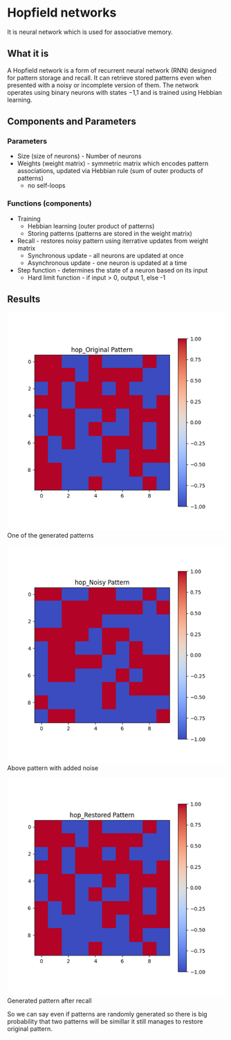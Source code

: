 # Hopfield networks

It is neural network which is used for associative memory.

## What it is

A Hopfield network is a form of recurrent neural network (RNN) designed
for pattern storage and recall. It can retrieve stored patterns even when
presented with a noisy or incomplete version of them. The network operates
using binary neurons with states −1,1 and is trained using Hebbian learning.

## Components and Parameters

### Parameters

- Size (size of neurons) - Number of neurons
- Weights (weight matrix) - symmetric matrix which encodes pattern associations, updated via Hebbian rule (sum of outer products of patterns)
    - no self-loops

### Functions (components)

- Training
    - Hebbian learning (outer product of patterns)
    - Storing patterns (patterns are stored in the weight matrix)
- Recall - restores noisy pattern using iterrative updates from weight matrix
    - Synchronous update - all neurons are updated at once
    - Asynchronous update - one neuron is updated at a time
- Step function - determines the state of a neuron based on its input
    - Hard limit function - if input > 0, output 1, else -1

## Results

![pattern before](../results/hop_Original%20Pattern.png)
One of the generated patterns

![pattern after noise](../results/hop_Noisy%20Pattern.png)
Above pattern with added noise

![pattern after recall](../results/hop_Restored%20Pattern.png)
Generated pattern after recall

So we can say even if patterns are randomly generated so there is
big probability that two patterns will be simillar it still manages to restore original pattern.